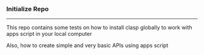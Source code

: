 ### Initialize Repo 
----

This repo contains some tests on how to install clasp globally to work with apps script in your local computer 

Also, how to create simple and very basic APIs using apps script 

